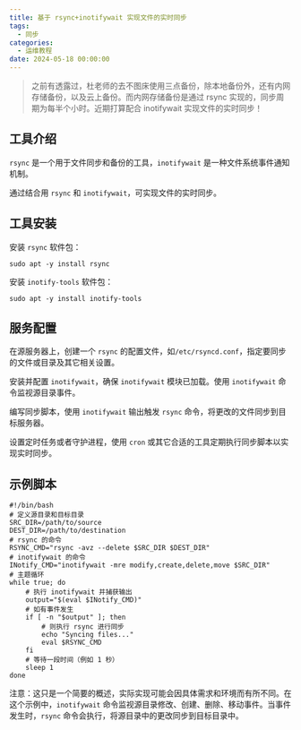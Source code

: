 ```yaml
---
title: 基于 rsync+inotifywait 实现文件的实时同步
tags:
  - 同步
categories:
  - 运维教程
date: 2024-05-18 00:00:00
---
```


> 之前有透露过，杜老师的去不图床使用三点备份，除本地备份外，还有内网存储备份，以及云上备份。而内网存储备份是通过 rsync 实现的，同步周期为每半个小时。近期打算配合 inotifywait 实现文件的实时同步！

<!-- more -->

## 工具介绍

`rsync` 是一个用于文件同步和备份的工具，`inotifywait` 是一种文件系统事件通知机制。

通过结合用 `rsync` 和 `inotifywait`，可实现文件的实时同步。

## 工具安装

安装 `rsync` 软件包：

```
sudo apt -y install rsync
```

安装 `inotify-tools` 软件包：

```
sudo apt -y install inotify-tools
```

## 服务配置

在源服务器上，创建一个 `rsync` 的配置文件，如`/etc/rsyncd.conf`，指定要同步的文件或目录及其它相关设置。

安装并配置 `inotifywait`，确保 `inotifywait` 模块已加载。使用 `inotifywait` 命令监视源目录事件。

编写同步脚本，使用 `inotifywait` 输出触发 `rsync` 命令，将更改的文件同步到目标服务器。

设置定时任务或者守护进程，使用 `cron` 或其它合适的工具定期执行同步脚本以实现实时同步。

## 示例脚本

```
#!/bin/bash
# 定义源目录和目标目录
SRC_DIR=/path/to/source
DEST_DIR=/path/to/destination
# rsync 的命令
RSYNC_CMD="rsync -avz --delete $SRC_DIR $DEST_DIR"
# inotifywait 的命令
INotify_CMD="inotifywait -mre modify,create,delete,move $SRC_DIR"
# 主题循环
while true; do
    # 执行 inotifywait 并捕获输出
    output="$(eval $INotify_CMD)"
    # 如有事件发生
    if [ -n "$output" ]; then
        # 则执行 rsync 进行同步
        echo "Syncing files..."
        eval $RSYNC_CMD
    fi
    # 等待一段时间（例如 1 秒）
    sleep 1
done
```

注意：这只是一个简要的概述，实际实现可能会因具体需求和环境而有所不同。在这个示例中，`inotifywait` 命令监视源目录修改、创建、删除、移动事件。当事件发生时，`rsync` 命令会执行，将源目录中的更改同步到目标目录中。